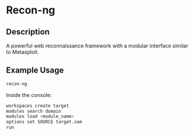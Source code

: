 # Recon-ng

## Description
A powerful web reconnaissance framework with a modular interface similar to Metasploit.

## Example Usage
```bash
recon-ng
```
Inside the console:
```bash
workspaces create target
modules search domain
modules load <module_name>
options set SOURCE target.com
run
```